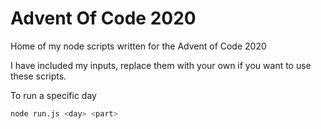 # Advent Of Code 2020

Home of my node scripts written for the Advent of Code 2020

I have included my inputs, replace them with your own if you want to use these scripts.

To run a specific day
```bash
node run.js <day> <part>
```


